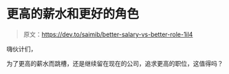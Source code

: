 # 更高的薪水和更好的角色

> 原文：<https://dev.to/saimib/better-salary-vs-better-role-1il4>

嗨伙计们，

为了更高的薪水而跳槽，还是继续留在现在的公司，追求更高的职位，这值得吗？